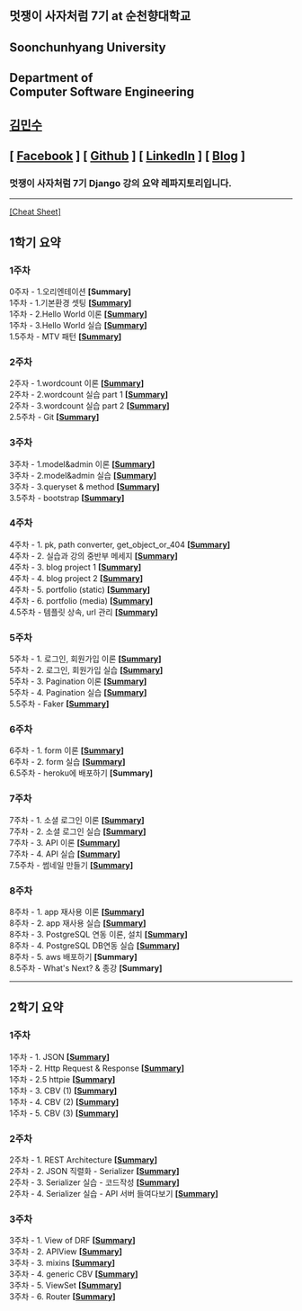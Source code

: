 ## 멋쟁이 사자처럼 7기 at 순천향대학교

## Soonchunhyang University
Department of<br/> Computer Software Engineering
------------------------------------------

##  [김민수](https://github.com/alstn2468)
## [ [Facebook](https://www.facebook.com/profile.php?id=100003769223078) ] [ [Github](https://github.com/alstn2468) ] [ [LinkedIn](https://www.linkedin.com/in/minsu-kim-336289160/) ] [ [Blog](https://alstn2468.github.io/) ]<br/>

### 멋쟁이 사자처럼 7기 **Django** 강의 요약 레파지토리입니다.<br/>

- - -

[[Cheat Sheet]](https://github.com/LikeLionSCH/LikeLion_Study_Summary/blob/master/Summary/Cheat_Sheet.md)

## 1학기 요약

### 1주차
0주자 - 1.오리엔테이션 **[Summary]**<br/>
1주차 - 1.기본환경 셋팅 **[[Summary](https://github.com/LikeLionSCH/LikeLion_Study_Summary/blob/master/Summary/1st_Week_1/1st_Week_1_1.md)]**<br/>
1주차 - 2.Hello World 이론 **[[Summary](https://github.com/LikeLionSCH/LikeLion_Study_Summary/blob/master/Summary/1st_Week_1/1st_Week_1_2.md)]**<br/>
1주차 - 3.Hello World 실습 **[[Summary](https://github.com/LikeLionSCH/LikeLion_Study_Summary/blob/master/Summary/1st_Week_1/1st_Week_1_3.md)]**<br/>
1.5주차 - MTV 패턴 **[[Summary](https://github.com/LikeLionSCH/LikeLion_Study_Summary/blob/master/Summary/1st_Week_1/1st_Week_1_4.md)]**<br/>


### 2주차
2주자 - 1.wordcount 이론 **[[Summary](https://github.com/LikeLionSCH/LikeLion_Study_Summary/blob/master/Summary/1st_Week_2/1st_Week_2_1.md)]**<br/>
2주차 - 2.wordcount 실습 part 1 **[[Summary](https://github.com/LikeLionSCH/LikeLion_Study_Summary/blob/master/Summary/1st_Week_2/1st_Week_2_2.md)]**<br/>
2주차 - 3.wordcount 실습 part 2 **[[Summary](https://github.com/LikeLionSCH/LikeLion_Study_Summary/blob/master/Summary/1st_Week_2/1st_Week_2_3.md)]**<br/>
2.5주차 - Git **[[Summary](https://github.com/LikeLionSCH/LikeLion_Study_Summary/blob/master/Summary/1st_Week_2/1st_Week_2_4.md)]**<br/>


### 3주차
3주차 - 1.model&admin 이론 **[[Summary](https://github.com/LikeLionSCH/LikeLion_Study_Summary/blob/master/Summary/1st_Week_3/1st_Week_3_1.md)]**<br/>
3주차 - 2.model&admin 실습 **[[Summary](https://github.com/LikeLionSCH/LikeLion_Study_Summary/blob/master/Summary/1st_Week_3/1st_Week_3_2.md)]**<br/>
3주차 - 3.queryset & method **[[Summary](https://github.com/LikeLionSCH/LikeLion_Study_Summary/blob/master/Summary/1st_Week_3/1st_Week_3_3.md)]**<br/>
3.5주차 - bootstrap **[[Summary](https://github.com/LikeLionSCH/LikeLion_Study_Summary/blob/master/Summary/1st_Week_3/1st_Week_3_4.md)]**<br/>


### 4주차
4주차 - 1. pk, path converter, get_object_or_404 **[[Summary](https://github.com/LikeLionSCH/LikeLion_Study_Summary/blob/master/Summary/1st_Week_4/1st_Week_4_1.md)]**<br/>
4주차 - 2. 실습과 강의 중반부 메세지 **[[Summary](https://github.com/LikeLionSCH/LikeLion_Study_Summary/blob/master/Summary/1st_Week_4/1st_Week_4_2.md)]**<br/>
4주차 - 3. blog project 1 **[[Summary](https://github.com/LikeLionSCH/LikeLion_Study_Summary/blob/master/Summary/1st_Week_4/1st_Week_4_3.md)]**<br/>
4주차 - 4. blog project 2 **[[Summary](https://github.com/LikeLionSCH/LikeLion_Study_Summary/blob/master/Summary/1st_Week_4/1st_Week_4_4.md)]**<br/>
4주차 - 5. portfolio (static) **[[Summary](https://github.com/LikeLionSCH/LikeLion_Study_Summary/blob/master/Summary/1st_Week_4/1st_Week_4_5.md)]**<br/>
4주차 - 6. portfolio (media) **[[Summary](https://github.com/LikeLionSCH/LikeLion_Study_Summary/blob/master/Summary/1st_Week_4/1st_Week_4_6.md)]**<br/>
4.5주차 - 템플릿 상속, url 관리 **[[Summary](https://github.com/LikeLionSCH/LikeLion_Study_Summary/blob/master/Summary/1st_Week_4/1st_Week_4_7.md)]**<br/>


### 5주차
5주차 - 1. 로그인, 회원가입 이론 **[[Summary](https://github.com/LikeLionSCH/LikeLion_Study_Summary/blob/master/Summary/1st_Week_5/1st_Week_5_1.md)]**<br/>
5주차 - 2. 로그인, 회원가입 실습 **[[Summary](https://github.com/LikeLionSCH/LikeLion_Study_Summary/blob/master/Summary/1st_Week_5/1st_Week_5_2.md)]**<br/>
5주차 - 3. Pagination 이론 **[[Summary](https://github.com/LikeLionSCH/LikeLion_Study_Summary/blob/master/Summary/1st_Week_5/1st_Week_5_3.md)]**<br/>
5주차 - 4. Pagination 실습 **[[Summary](https://github.com/LikeLionSCH/LikeLion_Study_Summary/blob/master/Summary/1st_Week_5/1st_Week_5_4.md)]**<br/>
5.5주차 - Faker **[[Summary](https://github.com/LikeLionSCH/LikeLion_Study_Summary/blob/master/Summary/1st_Week_5/1st_Week_5_5.md)]**<br/>


### 6주차
6주차 - 1. form 이론 **[[Summary](https://github.com/LikeLionSCH/LikeLion_Study_Summary/blob/master/Summary/1st_Week_6/1st_Week_6_1.md)]**<br/>
6주차 - 2. form 실습 **[[Summary](https://github.com/LikeLionSCH/LikeLion_Study_Summary/blob/master/Summary/1st_Week_6/1st_Week_6_2.md)]**<br/>
6.5주차 - heroku에 배포하기 **[Summary]**<br/>


### 7주차
7주차 - 1. 소셜 로그인 이론 **[[Summary](https://github.com/LikeLionSCH/LikeLion_Study_Summary/blob/master/Summary/1st_Week_7/1st_Week_7_1.md)]**<br/>
7주차 - 2. 소셜 로그인 실습 **[[Summary](https://github.com/LikeLionSCH/LikeLion_Study_Summary/blob/master/Summary/1st_Week_7/1st_Week_7_2.md)]**<br/>
7주차 - 3. API 이론 **[[Summary](https://github.com/LikeLionSCH/LikeLion_Study_Summary/blob/master/Summary/1st_Week_7/1st_Week_7_3.md)]**<br/>
7주차 - 4. API 실습 **[[Summary](https://github.com/LikeLionSCH/LikeLion_Study_Summary/blob/master/Summary/1st_Week_7/1st_Week_7_4.md)]**<br/>
7.5주차 - 썸네일 만들기 **[[Summary](https://github.com/LikeLionSCH/LikeLion_Study_Summary/blob/master/Summary/1st_Week_7/1st_Week_7_5.md)]**<br/>


### 8주차
8주차 - 1. app 재사용 이론 **[[Summary](https://github.com/LikeLionSCH/LikeLion_Study_Summary/blob/master/Summary/1st_Week_8/1st_Week_8_1.md)]**<br/>
8주차 - 2. app 재사용 실습 **[[Summary](https://github.com/LikeLionSCH/LikeLion_Study_Summary/blob/master/Summary/1st_Week_8/1st_Week_8_2.md)]**<br/>
8주차 - 3. PostgreSQL 연동 이론, 설치 **[[Summary](https://github.com/LikeLionSCH/LikeLion_Study_Summary/blob/master/Summary/1st_Week_8/1st_Week_8_3.md)]**<br/>
8주차 - 4. PostgreSQL DB연동 실습 **[[Summary](https://github.com/LikeLionSCH/LikeLion_Study_Summary/blob/master/Summary/1st_Week_8/1st_Week_8_4.md)]**<br/>
8주차 - 5. aws 배포하기 **[Summary]**<br/>
8.5주차 - What's Next? & 종강 **[Summary]**<br/>

- - -

## 2학기 요약

### 1주차
1주차 - 1. JSON **[[Summary](https://github.com/LikeLionSCH/LikeLion_Study_Summary/blob/master/Summary/2nd_Week_1/2nd_Week_1_1.md)]**<br/>
1주차 - 2. Http Request & Response **[[Summary](https://github.com/LikeLionSCH/LikeLion_Study_Summary/blob/master/Summary/2nd_Week_1/2nd_Week_1_2.md)]**<br/>
1주차 - 2.5 httpie **[[Summary](https://github.com/LikeLionSCH/LikeLion_Study_Summary/blob/master/Summary/2nd_Week_1/2nd_Week_1_3.md)]**<br/>
1주차 - 3. CBV (1) **[[Summary](https://github.com/LikeLionSCH/LikeLion_Study_Summary/blob/master/Summary/2nd_Week_1/2nd_Week_1_4.md)]**<br/>
1주차 - 4. CBV (2) **[[Summary](https://github.com/LikeLionSCH/LikeLion_Study_Summary/blob/master/Summary/2nd_Week_1/2nd_Week_1_5.md)]**<br/>
1주차 - 5. CBV (3) **[[Summary](https://github.com/LikeLionSCH/LikeLion_Study_Summary/blob/master/Summary/2nd_Week_1/2nd_Week_1_6.md)]**<br/>


### 2주차
2주차 - 1. REST Architecture **[[Summary](https://github.com/LikeLionSCH/LikeLion_Study_Summary/blob/master/Summary/2nd_Week_2/2nd_Week_2_1.md)]**<br/>
2주차 - 2. JSON 직렬화 - Serializer **[[Summary](https://github.com/LikeLionSCH/LikeLion_Study_Summary/blob/master/Summary/2nd_Week_2/2nd_Week_2_2.md)]**<br/>
2주차 - 3. Serializer 실습 - 코드작성 **[[Summary](https://github.com/LikeLionSCH/LikeLion_Study_Summary/blob/master/Summary/2nd_Week_2/2nd_Week_2_3.md)]**<br/>
2주차 - 4. Serializer 실습 - API 서버 들여다보기 **[[Summary](https://github.com/LikeLionSCH/LikeLion_Study_Summary/blob/master/Summary/2nd_Week_2/2nd_Week_2_4.md)]**<br/>

### 3주차
3주차 - 1. View of DRF **[[Summary](https://github.com/LikeLionSCH/LikeLion_Study_Summary/blob/master/Summary/2nd_Week_3/2nd_Week_3_1.md)]**<br/>
3주차 - 2. APIView **[[Summary](https://github.com/LikeLionSCH/LikeLion_Study_Summary/blob/master/Summary/2nd_Week_3/2nd_Week_3_2.md)]**<br/>
3주차 - 3. mixins **[[Summary](https://github.com/LikeLionSCH/LikeLion_Study_Summary/blob/master/Summary/2nd_Week_3/2nd_Week_3_3.md)]**<br/>
3주차 - 4. generic CBV **[[Summary](https://github.com/LikeLionSCH/LikeLion_Study_Summary/blob/master/Summary/2nd_Week_3/2nd_Week_3_4.md)]**<br/>
3주차 - 5. ViewSet **[[Summary](https://github.com/LikeLionSCH/LikeLion_Study_Summary/blob/master/Summary/2nd_Week_3/2nd_Week_3_5.md)]**<br/>
3주차 - 6. Router **[[Summary](https://github.com/LikeLionSCH/LikeLion_Study_Summary/blob/master/Summary/2nd_Week_3/2nd_Week_3_6.md)]**<br/>
